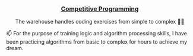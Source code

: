<h3 align='center'><strong><a href="#" target="_blank">Competitive Programming</a></strong></h3>
<p align='center'>The warehouse handles coding exercises from simple to complex 👨‍💻</p>

<p align='left'> 📫 For the purpose of training logic and algorithm processing skills, I have been practicing algorithms from basic to complex for hours to achieve my dream.</p>
